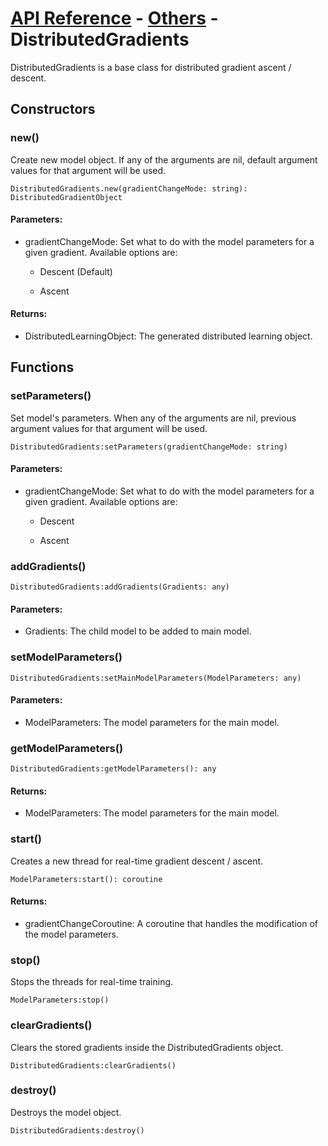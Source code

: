 # [API Reference](../../API.md) - [Others](../Others.md) - DistributedGradients

DistributedGradients is a base class for distributed gradient ascent / descent.

## Constructors

### new()

Create new model object. If any of the arguments are nil, default argument values for that argument will be used.

```
DistributedGradients.new(gradientChangeMode: string): DistributedGradientObject
```

#### Parameters:

* gradientChangeMode: Set what to do with the model parameters for a given gradient. Available options are:

  * Descent (Default)

  * Ascent  

#### Returns:

* DistributedLearningObject: The generated distributed learning object.

## Functions

### setParameters()

Set model's parameters. When any of the arguments are nil, previous argument values for that argument will be used.

```
DistributedGradients:setParameters(gradientChangeMode: string)
```

#### Parameters:

* gradientChangeMode: Set what to do with the model parameters for a given gradient. Available options are:

  * Descent

  * Ascent  

### addGradients()

```
DistributedGradients:addGradients(Gradients: any)
```

#### Parameters:

* Gradients: The child model to be added to main model.

### setModelParameters()

```
DistributedGradients:setMainModelParameters(ModelParameters: any)
```

#### Parameters:

* ModelParameters: The model parameters for the main model.

### getModelParameters()

```
DistributedGradients:getModelParameters(): any
```

#### Returns:

* ModelParameters: The model parameters for the main model.

### start()

Creates a new thread for real-time gradient descent / ascent.

```
ModelParameters:start(): coroutine
```

#### Returns:

* gradientChangeCoroutine: A coroutine that handles the modification of the model parameters.

### stop()

Stops the threads for real-time training.

```
ModelParameters:stop()
```

### clearGradients()

Clears the stored gradients inside the DistributedGradients object.

```
DistributedGradients:clearGradients()
```

### destroy()

Destroys the model object.

```
DistributedGradients:destroy()
```
